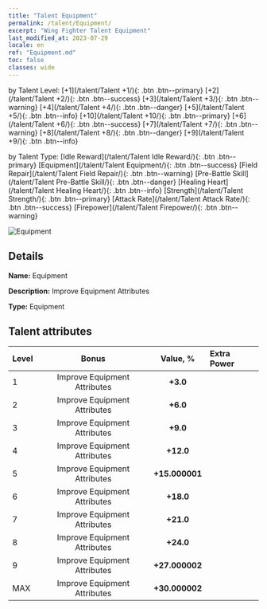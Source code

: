 ```yaml
---
title: "Talent Equipment"
permalink: /talent/Equipment/
excerpt: "Wing Fighter Talent Equipment"
last_modified_at: 2023-07-29
locale: en
ref: "Equipment.md"
toc: false
classes: wide
---
```




  by Talent Level:  [+1](/talent/Talent +1/){: .btn .btn--primary}   [+2](/talent/Talent +2/){: .btn .btn--success}   [+3](/talent/Talent +3/){: .btn .btn--warning}   [+4](/talent/Talent +4/){: .btn .btn--danger}   [+5](/talent/Talent +5/){: .btn .btn--info}   [+10](/talent/Talent +10/){: .btn .btn--primary}   [+6](/talent/Talent +6/){: .btn .btn--success}   [+7](/talent/Talent +7/){: .btn .btn--warning}   [+8](/talent/Talent +8/){: .btn .btn--danger}   [+9](/talent/Talent +9/){: .btn .btn--info} 

  by Talent Type:  [Idle Reward](/talent/Talent Idle Reward/){: .btn .btn--primary}   [Equipment](/talent/Talent Equipment/){: .btn .btn--success}   [Field Repair](/talent/Talent Field Repair/){: .btn .btn--warning}   [Pre-Battle Skill](/talent/Talent Pre-Battle Skill/){: .btn .btn--danger}   [Healing Heart](/talent/Talent Healing Heart/){: .btn .btn--info}   [Strength](/talent/Talent Strength/){: .btn .btn--primary}   [Attack Rate](/talent/Talent Attack Rate/){: .btn .btn--success}   [Firepower](/talent/Talent Firepower/){: .btn .btn--warning} 

 ![Equipment](/images/talent/Talent_8.png)

## Details

 **Name:** Equipment 

 **Description:** Improve Equipment Attributes 

 **Type:** Equipment 

## Talent attributes

  |  Level |     Bonus     |   Value, %   | Extra Power |
  |:-------|:-------------:|:---------:|:---------|
  | 1  | Improve Equipment Attributes  | **+3.0**  |  |
  | 2  | Improve Equipment Attributes  | **+6.0**  |  |
  | 3  | Improve Equipment Attributes  | **+9.0**  |  |
  | 4  | Improve Equipment Attributes  | **+12.0**  |  |
  | 5  | Improve Equipment Attributes  | **+15.000001**  |  |
  | 6  | Improve Equipment Attributes  | **+18.0**  |  |
  | 7  | Improve Equipment Attributes  | **+21.0**  |  |
  | 8  | Improve Equipment Attributes  | **+24.0**  |  |
  | 9  | Improve Equipment Attributes  | **+27.000002**  |  |
  | MAX  | Improve Equipment Attributes  | **+30.000002**  |  |

